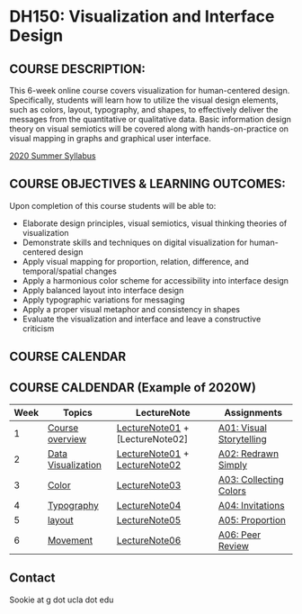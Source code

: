 # DH150: Visualization and Interface Design

## COURSE DESCRIPTION:
This 6-week online course covers visualization for human-centered design. Specifically, students will learn how to utilize the visual design elements, such as colors, layout, typography, and shapes, to effectively deliver the messages from the quantitative or qualitative data. Basic information design theory on visual semiotics will be covered along with hands-on-practice on visual mapping in graphs and graphical user interface.

[2020 Summer Syllabus](https://docs.google.com/document/d/1Zs1mqTG9uWr69wLC7g33KVZ4HFThQlbM5oHUdc_Ml88/edit?usp=sharing) 

## COURSE OBJECTIVES & LEARNING OUTCOMES:
Upon completion of this course students will be able to:
- Elaborate design principles, visual semiotics, visual thinking theories of visualization
- Demonstrate skills and techniques on digital visualization for human-centered design
- Apply visual mapping for proportion, relation, difference, and temporal/spatial changes
- Apply a harmonious color scheme for accessibility into interface design
- Apply balanced layout into interface design
- Apply typographic variations for messaging
- Apply a proper visual metaphor and consistency in shapes 
- Evaluate the visualization and interface and leave a constructive criticism 

## COURSE CALENDAR

## COURSE CALDENDAR (Example of 2020W)

Week    |       Topics      |   LectureNote   |   Assignments 
--------|-------------------|--------------------------|------------------------
1       | [Course overview](#) | [LectureNote01](https://github.com/UX-UI-Design-Lab/DH150-viz/wiki/week01.01) + [LectureNote02]| [A01: Visual Storytelling](https://docs.google.com/document/d/1-LcufxpyCVPtZ7eqD0z6Uarj8UMlaR-U_422zjgaOpo/edit?usp=sharing)
2       | [Data Visualization](#)  | [LectureNote01](#) + [LectureNote02](https://github.com/UX-UI-Design-Lab/DH150-viz/wiki/week02-02) | [A02: Redrawn Simply](https://docs.google.com/document/d/1GgbQvQskE_gU8x4mAxVhobj0H-ri8j76jUk3WdWPugc/edit?usp=sharing)
3       | [Color](#)  | [LectureNote03](#3) | [A03: Collecting Colors](#)
4       | [Typography](#) | [LectureNote04](#) | [A04: Invitations](#) 
5       | [layout](#) | [LectureNote05](#) | [A05: Proportion](#)
6       | [Movement](#)  | [LectureNote06](#) | [A06: Peer Review](#)


## Contact
Sookie at g dot ucla dot edu
